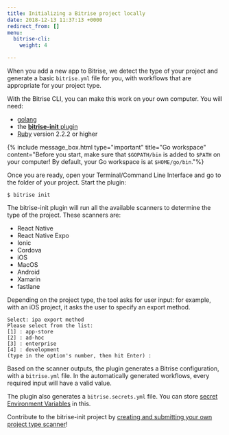 ```yaml
---
title: Initializing a Bitrise project locally
date: 2018-12-13 11:37:13 +0000
redirect_from: []
menu:
  bitrise-cli:
    weight: 4

---
```

When you add a new app to Bitrise, we detect the type of your project and generate a basic `bitrise.yml` file for you, with workflows that are appropriate for your project type.

With the Bitrise CLI, you can make this work on your own computer. You will need:

* [golang](https://github.com/golang/go)
* the [**bitrise-init** plugin](https://github.com/bitrise-core/bitrise-init)
* [Ruby](https://www.ruby-lang.org/en/) version 2.2.2 or higher

{% include message_box.html type="important" title="Go workspace" content="Before you start, make sure that `$GOPATH/bin` is added to `$PATH` on your computer! By default, your Go workspace is at `$HOME/go/bin`."%}

Once you are ready, open your Terminal/Command Line Interface and go to the folder of your project. Start the plugin:

    $ bitrise init

The bitrise-init plugin will run all the available scanners to determine the type of the project. These scanners are:

* React Native
* React Native Expo
* Ionic
* Cordova
* iOS
* MacOS
* Android
* Xamarin
* fastlane

Depending on the project type, the tool asks for user input: for example, with an iOS project, it asks the user to specify an export method.

    Select: ipa export method
    Please select from the list:
    [1] : app-store
    [2] : ad-hoc
    [3] : enterprise
    [4] : development
    (type in the option's number, then hit Enter) :

Based on the scanner outputs, the plugin generates a Bitrise configuration, with a `bitrise.yml` file. In the automatically generated workflows, every required input will have a valid value.

The plugin also generates a `bitrise.secrets.yml` file. You can store [secret Environment Variables](/bitrise-cli/secrets/) in this.

Contribute to the bitrise-init project by [creating and submitting your own project type scanner](/bitrise-cli/creating-your-own-bitrise-project-scanner/)!